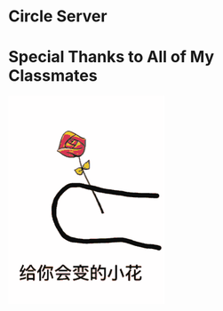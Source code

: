 # Circle Server
# Special Thanks to All of My Classmates
![alt text](https://github.com/Murmurl912/Pinball/blob/master/unh.gif)
